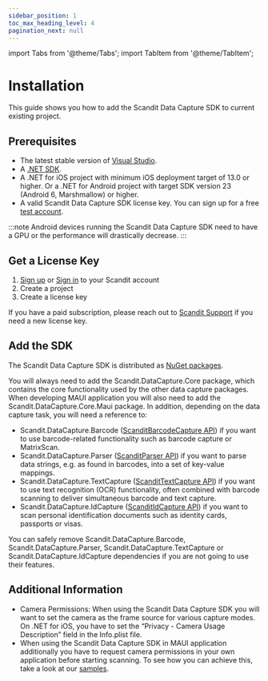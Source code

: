 ```yaml
---
sidebar_position: 1
toc_max_heading_level: 4
pagination_next: null
---
```


import Tabs from '@theme/Tabs';
import TabItem from '@theme/TabItem';

# Installation

This guide shows you how to add the Scandit Data Capture SDK to current existing project.

## Prerequisites

- The latest stable version of [Visual Studio](https://visualstudio.microsoft.com/).
- A [.NET SDK](https://dotnet.microsoft.com/en-us/download/dotnet/6.0).
- A .NET for iOS project with minimum iOS deployment target of 13.0 or higher. Or a .NET for Android project with target SDK version 23 (Android 6, Marshmallow) or higher.
- A valid Scandit Data Capture SDK license key. You can sign up for a free [test account](https://ssl.scandit.com/dashboard/sign-up?p=test&utm%5Fsource=documentation).

:::note
Android devices running the Scandit Data Capture SDK need to have a GPU or the performance will drastically decrease.
:::

## Get a License Key

1. [Sign up](https://ssl.scandit.com/dashboard/sign-up?p=test) or [Sign in](https://ssl.scandit.com/dashboard/sign-in) to your Scandit account
2. Create a project
3. Create a license key

If you have a paid subscription, please reach out to [Scandit Support](mailto:support@scandit.com) if you need a new license key.

## Add the SDK

The Scandit Data Capture SDK is distributed as [NuGet packages](https://www.nuget.org/packages?q=scandit).

You will always need to add the Scandit.DataCapture.Core package, which contains the core functionality used by the other data capture packages. When developing MAUI application you will also need to add the Scandit.DataCapture.Core.Maui package. In addition, depending on the data capture task, you will need a reference to:

- Scandit.DataCapture.Barcode ([ScanditBarcodeCapture API](https://docs.scandit.com/data-capture-sdk/dotnet.ios/barcode-capture/api.html)) if you want to use barcode-related functionality such as barcode capture or MatrixScan.
- Scandit.DataCapture.Parser ([ScanditParser API](https://docs.scandit.com/data-capture-sdk/dotnet.ios/parser/api.html)) if you want to parse data strings, e.g. as found in barcodes, into a set of key-value mappings.
- Scandit.DataCapture.TextCapture ([ScanditTextCapture API](https://docs.scandit.com/data-capture-sdk/dotnet.ios/text-capture/api.html)) if you want to use text recognition (OCR) functionality, often combined with barcode scanning to deliver simultaneous barcode and text capture.
- Scandit.DataCapture.IdCapture ([ScanditIdCapture API](https://docs.scandit.com/data-capture-sdk/dotnet.ios/id-capture/api.html)) if you want to scan personal identification documents such as identity cards, passports or visas.

You can safely remove Scandit.DataCapture.Barcode, Scandit.DataCapture.Parser, Scandit.DataCapture.TextCapture or Scandit.DataCapture.IdCapture dependencies if you are not going to use their features.

## Additional Information

- Camera Permissions: When using the Scandit Data Capture SDK you will want to set the camera as the frame source for various capture modes. On .NET for iOS, you have to set the “Privacy - Camera Usage Description” field in the Info.plist file.
- When using the Scandit Data Capture SDK in MAUI application additionally you have to request camera permissions in your own application before starting scanning. To see how you can achieve this, take a look at our [samples](https://github.com/Scandit/datacapture-dotnet-samples).
